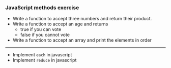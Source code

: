 ### JavaScript methods exercise

* Write a function to accept three numbers and return their product.
* Write a function to accept an age and returns
  * true if you can vote
  * false if you cannot vote
* Write a function to accept an array and print the elements in order

---

* Implement `each` in javascript
* Implement `reduce` in javascript

